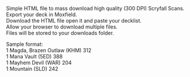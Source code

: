 Simple HTML file to mass download high quality (300 DPI) Scryfall Scans.  
Export your deck in Moxfield.  
Download  the HTML file open it and paste your decklist.   
Allow your browser to download multiple files.  
Files will be stored to your downloads folder.  

Sample format:   
1 Magda, Brazen Outlaw (KHM) 312  
1 Mana Vault (5ED) 388  
1 Mayhem Devil (WAR) 204  
1 Mountain (SLD) 242 
